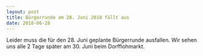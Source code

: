 ```yaml
---
layout: post
title: Bürgerrunde am 28. Juni 2018 fällt aus
date: 2018-06-28
---
```


Leider muss die für den 28. Juni geplante Bürgerrunde ausfallen. Wir sehen uns alle 2 Tage später am 30. Juni beim Dorfflohmarkt. 
